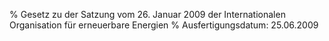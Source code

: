 % Gesetz zu der Satzung vom 26. Januar 2009 der Internationalen Organisation für erneuerbare Energien
% Ausfertigungsdatum: 25.06.2009
 